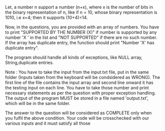 Let, a number n support a number (n+x), where x is the number of bits in the binary representation of n, like if n = 10, whose binary representation is 1010, i.e x=4; then it supports (10+4)=14. 

Now, in the questions, you are provided with an array of numbers. You have to print "SUPPORTED BY THE NUMBER (X)" if number is supported by any number 'X ' in the list and "NOT SUPPORTED" if there are no such number. If the array has duplicate entry, the function should print "Number 'X' has duplicate entry".

The program should handle all kinds of exceptions, like NULL array, String,duplicate entries.

Note : You have to take the input from the input.txt file, put in the same folder (Inputs taken from the keyboard will be condsidered as WRONG). The first line of the file contains the input array and second line onward it has the testing input on each line. You have to take those number and print necessary statements as per the question with proper exception handling. The output of the program MUST be stored in a file named 'output.txt', which will be in the same folder.

The answer to the question will be considered as COMPLETE only when you fulfil the above condition. Your code will be crosschecked with our various inputs and it must satisfy all those

